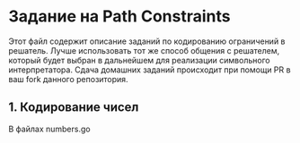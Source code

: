 # Задание на Path Constraints

Этот файл содержит описание заданий по кодированию ограничений в решатель. Лучше использовать тот же способ общения с решателем, который будет выбран в дальнейшем для реализации символьного интерпретатора.
Сдача домашних заданий происходит при помощи PR в ваш fork данного репозитория.

## 1. Кодирование чисел
В файлах numbers.go 

